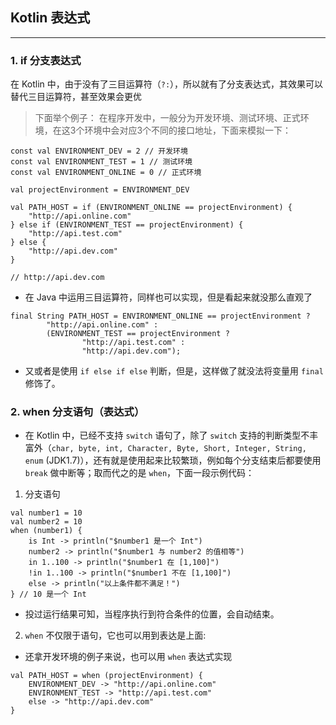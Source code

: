 ## Kotlin 表达式

---

### 1. if 分支表达式
在 Kotlin 中，由于没有了三目运算符（`?:`），所以就有了分支表达式，其效果可以替代三目运算符，甚至效果会更优
> 下面举个例子：
> 在程序开发中，一般分为开发环境、测试环境、正式环境，在这3个环境中会对应3个不同的接口地址，下面来模拟一下：

```
const val ENVIRONMENT_DEV = 2 // 开发环境
const val ENVIRONMENT_TEST = 1 // 测试环境
const val ENVIRONMENT_ONLINE = 0 // 正式环境

val projectEnvironment = ENVIRONMENT_DEV

val PATH_HOST = if (ENVIRONMENT_ONLINE == projectEnvironment) {
    "http://api.online.com"
} else if (ENVIRONMENT_TEST == projectEnvironment) {
    "http://api.test.com"
} else {
    "http://api.dev.com"
}

// http://api.dev.com
```

+ 在 Java 中运用三目运算符，同样也可以实现，但是看起来就没那么直观了

```
final String PATH_HOST = ENVIRONMENT_ONLINE == projectEnvironment ?
        "http://api.online.com" :
        (ENVIRONMENT_TEST == projectEnvironment ?
                "http://api.test.com" :
                "http://api.dev.com");
```

+ 又或者是使用 `if else if else` 判断，但是，这样做了就没法将变量用 `final` 修饰了。

### 2. when 分支语句（表达式）
+ 在 Kotlin 中，已经不支持 `switch` 语句了，除了 `switch` 支持的判断类型不丰富外（`char, byte, int, Character, Byte, Short, Integer, String, enum` (JDK1.7)），还有就是使用起来比较繁琐，例如每个分支结束后都要使用 `break` 做中断等；取而代之的是 `when`，下面一段示例代码：
1. 分支语句

```
val number1 = 10
val number2 = 10
when (number1) {
    is Int -> println("$number1 是一个 Int")
    number2 -> println("$number1 与 number2 的值相等")
    in 1..100 -> println("$number1 在 [1,100]")
    !in 1..100 -> println("$number1 不在 [1,100]")
    else -> println("以上条件都不满足！")
} // 10 是一个 Int
```

+ 投过运行结果可知，当程序执行到符合条件的位置，会自动结束。

2. `when` 不仅限于语句，它也可以用到表达是上面:
+ 还拿开发环境的例子来说，也可以用 `when` 表达式实现

```
val PATH_HOST = when (projectEnvironment) {
    ENVIRONMENT_DEV -> "http://api.online.com"
    ENVIRONMENT_TEST -> "http://api.test.com"
    else -> "http://api.dev.com"
}
```